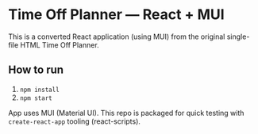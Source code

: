 # Time Off Planner — React + MUI

This is a converted React application (using MUI) from the original single-file HTML Time Off Planner.

## How to run

1. `npm install`
2. `npm start`

App uses MUI (Material UI). This repo is packaged for quick testing with `create-react-app` tooling (react-scripts).

